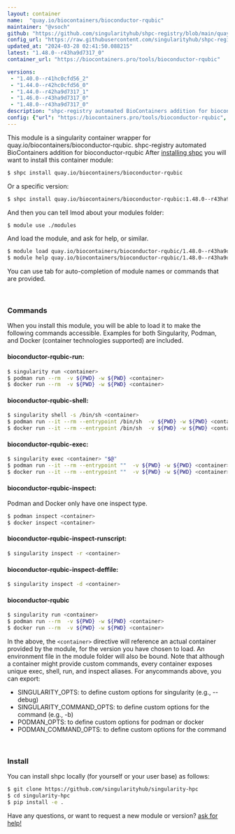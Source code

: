 ```yaml
---
layout: container
name:  "quay.io/biocontainers/bioconductor-rqubic"
maintainer: "@vsoch"
github: "https://github.com/singularityhub/shpc-registry/blob/main/quay.io/biocontainers/bioconductor-rqubic/container.yaml"
config_url: "https://raw.githubusercontent.com/singularityhub/shpc-registry/main/quay.io/biocontainers/bioconductor-rqubic/container.yaml"
updated_at: "2024-03-28 02:41:50.088215"
latest: "1.48.0--r43ha9d7317_0"
container_url: "https://biocontainers.pro/tools/bioconductor-rqubic"

versions:
 - "1.40.0--r41hc0cfd56_2"
 - "1.44.0--r42hc0cfd56_0"
 - "1.44.0--r42ha9d7317_1"
 - "1.46.0--r43ha9d7317_0"
 - "1.48.0--r43ha9d7317_0"
description: "shpc-registry automated BioContainers addition for bioconductor-rqubic"
config: {"url": "https://biocontainers.pro/tools/bioconductor-rqubic", "maintainer": "@vsoch", "description": "shpc-registry automated BioContainers addition for bioconductor-rqubic", "latest": {"1.48.0--r43ha9d7317_0": "sha256:145cb2c003c2061d1b28b4ad41e2e5468cab5c94a6c9dacb7c5fa828fcf5c37b"}, "tags": {"1.40.0--r41hc0cfd56_2": "sha256:72476766f7e29083d3dfee75909a7f5cd422ad658d1611f84942d066f4faf58e", "1.44.0--r42hc0cfd56_0": "sha256:a1f41d550391670ef348e3b573f7ada0c69e39d8d03940e560258f9fdcc5fa7d", "1.44.0--r42ha9d7317_1": "sha256:38915b68049bda62c5cb33c25fa735cff6f2052c49285863b5eb734797abe50c", "1.46.0--r43ha9d7317_0": "sha256:2e01b17c5800d31a83e625df60f2a858925e4dbbfe661441814dc9f709b0dac6", "1.48.0--r43ha9d7317_0": "sha256:145cb2c003c2061d1b28b4ad41e2e5468cab5c94a6c9dacb7c5fa828fcf5c37b"}, "docker": "quay.io/biocontainers/bioconductor-rqubic"}
---
```


This module is a singularity container wrapper for quay.io/biocontainers/bioconductor-rqubic.
shpc-registry automated BioContainers addition for bioconductor-rqubic
After [installing shpc](#install) you will want to install this container module:


```bash
$ shpc install quay.io/biocontainers/bioconductor-rqubic
```

Or a specific version:

```bash
$ shpc install quay.io/biocontainers/bioconductor-rqubic:1.48.0--r43ha9d7317_0
```

And then you can tell lmod about your modules folder:

```bash
$ module use ./modules
```

And load the module, and ask for help, or similar.

```bash
$ module load quay.io/biocontainers/bioconductor-rqubic/1.48.0--r43ha9d7317_0
$ module help quay.io/biocontainers/bioconductor-rqubic/1.48.0--r43ha9d7317_0
```

You can use tab for auto-completion of module names or commands that are provided.

<br>

### Commands

When you install this module, you will be able to load it to make the following commands accessible.
Examples for both Singularity, Podman, and Docker (container technologies supported) are included.

#### bioconductor-rqubic-run:

```bash
$ singularity run <container>
$ podman run --rm  -v ${PWD} -w ${PWD} <container>
$ docker run --rm  -v ${PWD} -w ${PWD} <container>
```

#### bioconductor-rqubic-shell:

```bash
$ singularity shell -s /bin/sh <container>
$ podman run --it --rm --entrypoint /bin/sh  -v ${PWD} -w ${PWD} <container>
$ docker run --it --rm --entrypoint /bin/sh  -v ${PWD} -w ${PWD} <container>
```

#### bioconductor-rqubic-exec:

```bash
$ singularity exec <container> "$@"
$ podman run --it --rm --entrypoint ""  -v ${PWD} -w ${PWD} <container> "$@"
$ docker run --it --rm --entrypoint ""  -v ${PWD} -w ${PWD} <container> "$@"
```

#### bioconductor-rqubic-inspect:

Podman and Docker only have one inspect type.

```bash
$ podman inspect <container>
$ docker inspect <container>
```

#### bioconductor-rqubic-inspect-runscript:

```bash
$ singularity inspect -r <container>
```

#### bioconductor-rqubic-inspect-deffile:

```bash
$ singularity inspect -d <container>
```



#### bioconductor-rqubic

```bash
$ singularity run <container>
$ podman run --rm  -v ${PWD} -w ${PWD} <container>
$ docker run --rm  -v ${PWD} -w ${PWD} <container>
```


In the above, the `<container>` directive will reference an actual container provided
by the module, for the version you have chosen to load. An environment file in the
module folder will also be bound. Note that although a container
might provide custom commands, every container exposes unique exec, shell, run, and
inspect aliases. For anycommands above, you can export:

 - SINGULARITY_OPTS: to define custom options for singularity (e.g., --debug)
 - SINGULARITY_COMMAND_OPTS: to define custom options for the command (e.g., -b)
 - PODMAN_OPTS: to define custom options for podman or docker
 - PODMAN_COMMAND_OPTS: to define custom options for the command

<br>

### Install

You can install shpc locally (for yourself or your user base) as follows:

```bash
$ git clone https://github.com/singularityhub/singularity-hpc
$ cd singularity-hpc
$ pip install -e .
```

Have any questions, or want to request a new module or version? [ask for help!](https://github.com/singularityhub/singularity-hpc/issues)
